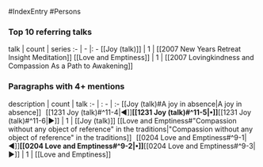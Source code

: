 #IndexEntry #Persons

### Top 10 referring talks
talk | count | series
:- | - |: -
[[Joy (talk)]] | 1 | [[2007 New Years Retreat Insight Meditation]]
[[Love and Emptiness]] | 1 | [[2007 Lovingkindness and Compassion As a Path to Awakening]]

### Paragraphs with 4+ mentions
description | count | talk
:- | : - | :-
[[Joy (talk)#A joy in absence\|A joy in absence]] &nbsp;&nbsp;[[1231 Joy (talk)#^11-4\|◀]]**[[1231 Joy (talk)#^11-5\|•]]**[[1231 Joy (talk)#^11-6\|▶]] | 1 | [[Joy (talk)]]
[[Love and Emptiness#"Compassion without any object of reference" in the traditions\|"Compassion without any object of reference" in the traditions]] &nbsp;&nbsp;[[0204 Love and Emptiness#^9-1\|◀]]**[[0204 Love and Emptiness#^9-2\|•]]**[[0204 Love and Emptiness#^9-3\|▶]] | 1 | [[Love and Emptiness]]

